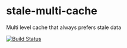 # stale-multi-cache
Multi level cache that always prefers stale data

[![Build Status](https://travis-ci.org/kelsin/stale-multi-cache.svg?branch=master)](https://travis-ci.org/kelsin/stale-multi-cache)
